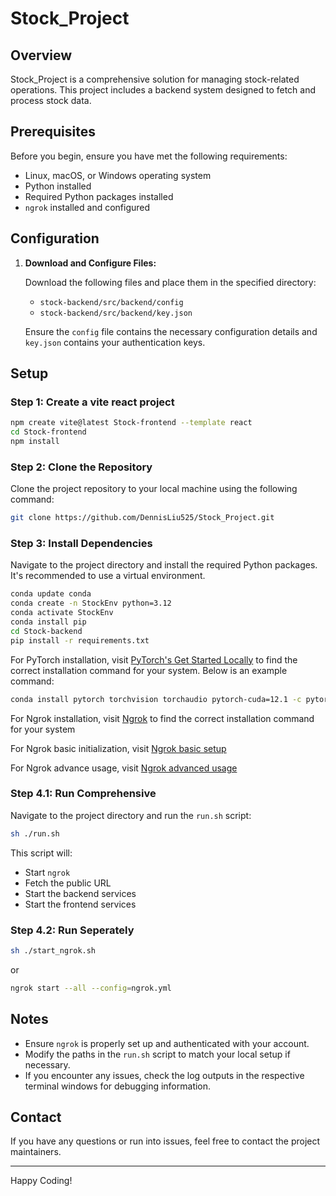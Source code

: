 # Stock_Project

## Overview

Stock_Project is a comprehensive solution for managing stock-related operations. This project includes a backend system designed to fetch and process stock data.

## Prerequisites

Before you begin, ensure you have met the following requirements:

- Linux, macOS, or Windows operating system
- Python installed
- Required Python packages installed
- `ngrok` installed and configured

## Configuration

1. **Download and Configure Files:**

    Download the following files and place them in the specified directory:

    - `stock-backend/src/backend/config`
    - `stock-backend/src/backend/key.json`

    Ensure the `config` file contains the necessary configuration details and `key.json` contains your authentication keys.

## Setup

### Step 1: Create a vite react project

```sh
npm create vite@latest Stock-frontend --template react
cd Stock-frontend
npm install
```

### Step 2: Clone the Repository

Clone the project repository to your local machine using the following command:

```sh
git clone https://github.com/DennisLiu525/Stock_Project.git
```

### Step 3: Install Dependencies

Navigate to the project directory and install the required Python packages. It's recommended to use a virtual environment.

```sh
conda update conda
conda create -n StockEnv python=3.12
conda activate StockEnv
conda install pip
cd Stock-backend
pip install -r requirements.txt
```

For PyTorch installation, visit [PyTorch's Get Started Locally](https://pytorch.org/get-started/locally/) to find the correct installation command for your system. Below is an example command:

```sh
conda install pytorch torchvision torchaudio pytorch-cuda=12.1 -c pytorch -c nvidia # search version for your own
```
For Ngrok installation, visit [Ngrok](https://ngrok.com/) to find the correct installation command for your system

For Ngrok basic initialization, visit [Ngrok basic setup](https://happy9990929.github.io/2022/06/13/frontend-ngrok/)

For Ngrok advance usage, visit [Ngrok advanced usage](https://medium.com/coding-with-fun-favor/%E9%97%9C%E6%96%BC-ngrok-%E7%9A%84%E4%BA%8C%E4%B8%89%E4%BA%8B-da12e19e4340)

### Step 4.1: Run Comprehensive

Navigate to the project directory and run the `run.sh` script:

```sh
sh ./run.sh
```

This script will:
- Start `ngrok`
- Fetch the public URL
- Start the backend services
- Start the frontend services

### Step 4.2: Run Seperately
```sh
sh ./start_ngrok.sh
```
or
```sh
ngrok start --all --config=ngrok.yml
```

## Notes

- Ensure `ngrok` is properly set up and authenticated with your account.
- Modify the paths in the `run.sh` script to match your local setup if necessary.
- If you encounter any issues, check the log outputs in the respective terminal windows for debugging information.

## Contact

If you have any questions or run into issues, feel free to contact the project maintainers.

---

Happy Coding!
